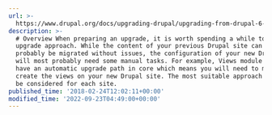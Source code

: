 ```yaml
---
url: >-
  https://www.drupal.org/docs/upgrading-drupal/upgrading-from-drupal-6-or-drupal-7/choosing-the-upgrade-approach
description: >-
  # Overview When preparing an upgrade, it is worth spending a while to plan the
  upgrade approach. While the content of your previous Drupal site can most
  probably be migrated without issues, the configuration of your new Drupal site
  will most probably need some manual tasks. For example, Views module doesn’t
  have an automatic upgrade path in core which means you will need to manually
  create the views on your new Drupal site. The most suitable approach needs to
  be considered for each site.
published_time: '2018-02-24T12:02:11+00:00'
modified_time: '2022-09-23T04:49:00+00:00'
---
```

